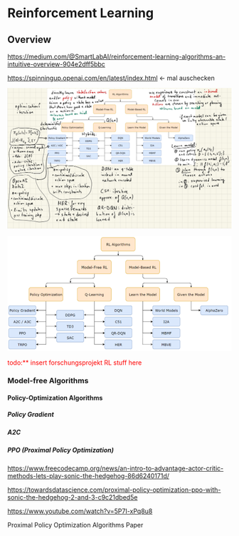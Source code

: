 # Reinforcement Learning 

## Overview

https://medium.com/@SmartLabAI/reinforcement-learning-algorithms-an-intuitive-overview-904e2dff5bbc

https://spinningup.openai.com/en/latest/index.html <- mal auschecken

<img src="Reinforcement%20Learning.assets/overview.jpg" alt="overview_rl_algorithms" style="zoom:50%;" />

![overview_blank](Reinforcement%20Learning.assets/overview_blank.png)

<span style="color:red">todo:** insert forschungsprojekt RL stuff here</span> 

### Model-free Algorithms

#### Policy-Optimization Algorithms

##### Policy Gradient

##### A2C

##### PPO (Proximal Policy Optimization)

https://www.freecodecamp.org/news/an-intro-to-advantage-actor-critic-methods-lets-play-sonic-the-hedgehog-86d6240171d/

https://towardsdatascience.com/proximal-policy-optimization-ppo-with-sonic-the-hedgehog-2-and-3-c9c21dbed5e

https://www.youtube.com/watch?v=5P7I-xPq8u8

Proximal Policy Optimization Algorithms Paper

